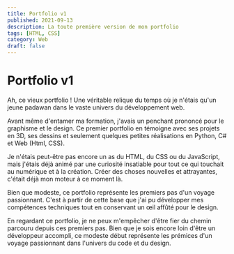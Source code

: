 ```yaml
---
title: Portfolio v1
published: 2021-09-13
description: La toute première version de mon portfolio
tags: [HTML, CSS]
category: Web
draft: false
---
```


# Portfolio v1

Ah, ce vieux portfolio ! Une véritable relique du temps où je n'étais qu'un jeune padawan dans le vaste univers du développement web.

Avant même d'entamer ma formation, j'avais un penchant prononcé pour le graphisme et le design. Ce premier portfolio en témoigne avec ses projets en 3D, ses dessins et seulement quelques petites réalisations en Python, C# et Web (Html, CSS).

Je n'étais peut-être pas encore un as du HTML, du CSS ou du JavaScript, mais j'étais déjà animé par une curiosité insatiable pour tout ce qui touchait au numérique et à la création. Créer des choses nouvelles et attrayantes, c'était déjà mon moteur à ce moment là.

Bien que modeste, ce portfolio représente les premiers pas d'un voyage passionnant. C'est à partir de cette base que j'ai pu développer mes compétences techniques tout en conservant un œil affûté pour le design.

En regardant ce portfolio, je ne peux m'empêcher d'être fier du chemin parcouru depuis ces premiers pas.
Bien que je sois encore loin d'être un développeur accompli, ce modeste début représente les prémices d'un voyage passionnant dans l'univers du code et du design.
